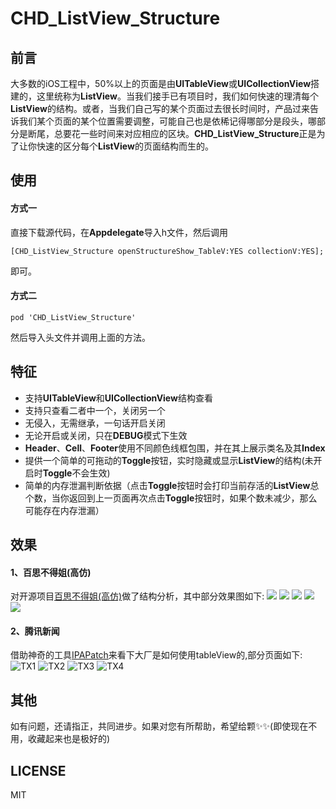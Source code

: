 
# CHD_ListView_Structure
## 前言
大多数的iOS工程中，50%以上的页面是由**UITableView**或**UICollectionView**搭建的，这里统称为**ListView**。当我们接手已有项目时，我们如何快速的理清每个**ListView**的结构。或者，当我们自己写的某个页面过去很长时间时，产品过来告诉我们某个页面的某个位置需要调整，可能自己也是依稀记得哪部分是段头，哪部分是断尾，总要花一些时间来对应相应的区块。**CHD_ListView_Structure**正是为了让你快速的区分每个**ListView**的页面结构而生的。
## 使用
#### 方式一
直接下载源代码，在**Appdelegate**导入h文件，然后调用
``` 
[CHD_ListView_Structure openStructureShow_TableV:YES collectionV:YES]; 
```
即可。
#### 方式二
```
pod 'CHD_ListView_Structure'
```
然后导入头文件并调用上面的方法。
## 特征
* 支持**UITableView**和**UICollectionView**结构查看
* 支持只查看二者中一个，关闭另一个
* 无侵入，无需继承，一句话开启关闭
* 无论开启或关闭，只在**DEBUG**模式下生效
* **Header**、**Cell**、**Footer**使用不同颜色线框包围，并在其上展示类名及其**Index**
* 提供一个简单的可拖动的**Toggle**按钮，实时隐藏或显示**ListView**的结构(未开启时**Toggle**不会生效)
* 简单的内存泄漏判断依据（点击**Toggle**按钮时会打印当前存活的**ListView**总个数，当你返回到上一页面再次点击**Toggle**按钮时，如果个数未减少，那么可能存在内存泄漏）
## 效果
#### 1、百思不得姐(高仿)
对开源项目[百思不得姐(高仿)](https://github.com/targetcloud/baisibudejie)做了结构分析，其中部分效果图如下:
![](https://ws3.sinaimg.cn/large/006tNc79ly1fjhrbevb37j30ci0m8gxk.jpg)
![](https://ws4.sinaimg.cn/large/006tNc79ly1fjhrbfdhj3j30ci0m8ndl.jpg)
![](https://ws1.sinaimg.cn/large/006tNc79ly1fjhrbfmo8sj30ci0m8dmf.jpg)
![](https://ws4.sinaimg.cn/large/006tNc79ly1fjhrbfwb4uj30ci0m8gqs.jpg)
![](https://ws2.sinaimg.cn/large/006tNc79ly1fjhrbg7k9wj30ci0m80ys.jpg)

#### 2、腾讯新闻
借助神奇的工具[IPAPatch](https://github.com/Naituw/IPAPatch)来看下大厂是如何使用tableView的,部分页面如下:
![TX1](https://ws2.sinaimg.cn/large/006tNc79ly1fjhp7cc4qxj30ci0m8n7y.jpg)
![TX2](https://ws2.sinaimg.cn/large/006tNc79ly1fjhqzaoaduj30ci0m8qcm.jpg)
![TX3](https://ws2.sinaimg.cn/large/006tNc79ly1fjhqzwdn0jj30ci0m8wor.jpg)
![TX4](https://ws2.sinaimg.cn/large/006tNc79ly1fjhqzzbbsij30ci0m8q7n.jpg)



## 其他
如有问题，还请指正，共同进步。如果对您有所帮助，希望给颗✨✨(即使现在不用，收藏起来也是极好的)
## LICENSE
MIT
